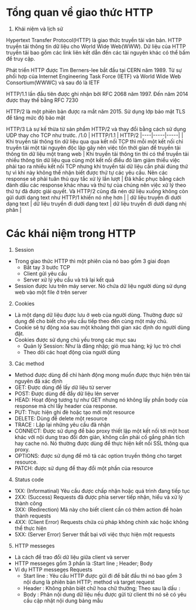 # Tổng quan về giao thức HTTP 

1. Khái niệm và lịch sử 

Hypertext Transfer Protocol(HTTP) là giao thức truyền tải văn bản.  HTTP truyền tải thông tin dữ liệu cho World Wide Web(WWW). Dữ liệu của HTTP truyền tải bao gồm các link liên kết dẫn đến các tài nguyên khác có thể bấm để truy cập. 

Phát triển HTTP được Tim Berners-lee bắt đầu tại CERN năm 1989. Từ sự phối hợp của  Internet Engineering Task Force (IETF) và  World Wide Web Consortium(WWWC) và sau đó là  IETF

HTTP/1.1 lần đầu tiên được ghi nhận bởi RFC 2068 năm 1997. Đến năm 2014 được thay thế bằng RFC 7230

HTTP/2 là một phiên bản được ra mắt năm 2015. Sử dụng lớp bảo mật TLS để tăng mức độ bảo mật 

HTTP/3  Là sự kế thừa từ sản phẩm HTTP/2 và thay đổi bằng cách sử dụng UDP thay cho TCP như trước. 
/1.0 | HTTTP/1.1 | HTTP/2
|----|-----|-----|
| Khi truyền tải thông tin dữ liệu qua qua kết nối TCP thì mỗi một kết nối chỉ truyền tải một tài nguyên độc lập gây nên việc tốn thời gian để truyền tải thông tin dữ liệu một trang web | Khi truyền tải thông tin thì có thể truyền tải nhiều thông tin dữ liệu qua cùng một kết nối điều đó làm giảm thiểu việc phải tạo ra nhiều kết nối TCP nhưng khi truyền tải dữ liệu cần phải đúng thứ tự vì khi này không thể nhận biết được thứ tự các yêu cầu. Nên các response sẽ phải tuân thủ quy tắc xử lý lần lượt |  Đã khắc phục bằng cách đánh dấu các response khác nhau và thứ tự của chúng nên việc xử lý theo thứ tự đã được giải quyết. Và HTTP/2 cũng đã nén dữ liệu xuống không còn gửi dưới dạng text như HTTP/1 khiến nó nhẹ hơn | 
| dữ liệu truyền đi dưới dạng text |  dữ liệu truyền đi dưới dạng text  |  dữ liệu truyền đi dưới dạng nhị phân |  

# Các khái niệm trong HTTP 
1. Session 
- Trong giao thức HTTP thì một phiên của nó bao gồm 3 giai đoạn 
    - Bắt tay 3 bước TCP
    - Client gửi yêu cầu 
    - Server xử lý yêu cầu và trả lại kết quả
- Session được lưu trên máy server. Nó chứa dữ liệu người dùng sử dụng web vào một file ở trên server 
2. Cookies 
- Là một dạng dữ liệu được lưu ở web của người dùng. Thường được sử dụng để cho biết cho yêu cầu tiếp theo đến cùng một máy chủ. 
- Cookie sẽ tự động xóa sau một khoảng thời gian xác định do người dùng đặt.
- Cookies được sử dụng chủ yếu trong các mục sau 
    - Quản lý Session: Như là đăng nhập; giỏ mua hàng; kỷ lục trò chơi 
    - Theo dõi các hoạt động của người dùng
3. Các method 
- Method được dùng để chỉ hành động mong muốn được thực hiện trên tài nguyên đã xác định 
- GET: Được dùng để lấy dữ liệu từ server
- POST: Được dùng để đẩy dữ liệu lên server
- HEAD: Hoạt động tương tự như GET nhưng nó không lấy phần body của response mà chỉ lấy header của response.
- PUT: Thực hiện ghi đè hoặc tạo mới một resource
- DELETE: Dùng để delete một resource
- TRACE : Lặp lại những yêu cầu đã nhận
- CONNECT: Được sử dụng để bảo proxy thiết lập một kết nối tới một host khác với nội dung trao đổi đơn giản, không cần phải cố gắng phân tích hay cache nó. Nó thường được dùng để thực hiện kết nối SSL thông qua proxy.
- OPTIONS: được sử dụng để mô tả các option truyền thông cho target resource.
- PATCH: được sử dụng để thay đổi một phần của resource 

4. Status code
- 1XX: (Informatinal) Yêu cầu được chấp nhận hoặc quá trình đang tiếp tục
- 2XX: (Success) Requests đã được phía server tiếp nhận, hiểu và xử lý thành công
- 3XX: (Redirection) Mã này cho biết client cần có thêm action để hoàn thành requests
- 4XX: (Client Error) Requests chứa cú pháp không chính xác hoặc không thể thực hiện
- 5XX: (Server Error) Server thất bại với việc thực hiện một requests

5. HTTP messeges 
- Là cách để trao đổi dữ liệu giữa client và server 
- HTTP messeges gồm 3 phần là :Start line ; Header; Body
- Ví dụ HTTP messeges Requests
    - Start line : Yêu cầu HTTP được gửi đi để bắt đầu thì nó bao gồm 3 nội dung là phiên bản HTTP; method và target request 
    - Header : Không phân biệt chữ hoa chữ thường; Theo sau là dấu `:` 
    - Body : Phân nội dung dữ liệu nếu được gửi từ client thì nó sẽ có yêu cầu cập nhật nội dung bảng mẫu 